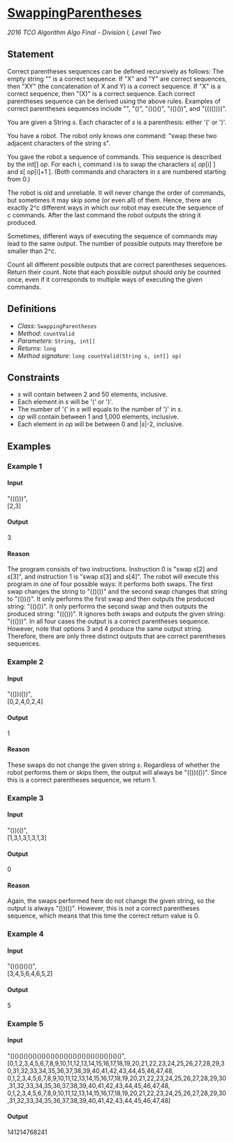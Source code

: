 # [SwappingParentheses](/tc?module=ProblemDetail&rd=16842&pm=14430)
*2016 TCO Algorithm Algo Final - Division I, Level Two*

## Statement
Correct parentheses sequences can be defined recursively as follows:
The empty string "" is a correct sequence.
If "X" and "Y" are correct sequences, then "XY" (the concatenation of X and Y) is a correct sequence.
If "X" is a correct sequence, then "(X)" is a correct sequence.
Each correct parentheses sequence can be derived using the above rules.
Examples of correct parentheses sequences include "", "()", "()()()", "(()())", and "(((())))".

You are given a String *s*.
Each character of *s* is a parenthesis: either '(' or ')'.

You have a robot.
The robot only knows one command: "swap these two adjacent characters of the string *s*".

You gave the robot a sequence of commands.
This sequence is described by the int[] *op*.
For each i, command i is to swap the characters *s*[ *op*[i] ] and *s*[ *op*[i]+1 ].
(Both commands and characters in *s* are numbered starting from 0.)

The robot is old and unreliable.
It will never change the order of commands, but sometimes it may skip some (or even all) of them.
Hence, there are exactly 2^c different ways in which our robot may execute the sequence of c commands.
After the last command the robot outputs the string it produced.

Sometimes, different ways of executing the sequence of commands may lead to the same output.
The number of possible outputs may therefore be smaller than 2^c.

Count all different possible outputs that are correct parentheses sequences.
Return their count.
Note that each possible output should only be counted once, even if it corresponds to multiple ways of executing the given commands.

## Definitions
- *Class*: `SwappingParentheses`
- *Method*: `countValid`
- *Parameters*: `String, int[]`
- *Returns*: `long`
- *Method signature*: `long countValid(String s, int[] op)`

## Constraints
- *s* will contain between 2 and 50 elements, inclusive.
- Each element in *s* will be '(' or ')'.
- The number of '(' in *s* will equals to the number of ')' in *s*.
- *op* will contain between 1 and 1,000 elements, inclusive.
- Each element in *op* will be between 0 and |*s*|-2, inclusive.

## Examples
### Example 1
#### Input
<c>"((()))",<br />[2,3]</c>
#### Output
<c>3</c>
#### Reason
The program consists of two instructions.
Instruction 0 is "swap *s*[2] and *s*[3]", and instruction 1 is "swap *s*[3] and *s*[4]".
The robot will execute this program in one of four possible ways:
It performs both swaps. The first swap changes the string to "(()())" and the second swap changes that string to "(())()".
It only performs the first swap and then outputs the produced string: "(()())".
It only performs the second swap and then outputs the produced string: "((()))".
It ignores both swaps and outputs the given string: "((()))".
In all four cases the output is a correct parentheses sequence.
However, note that options 3 and 4 produce the same output string.
Therefore, there are only three distinct outputs that are correct parentheses sequences.

### Example 2
#### Input
<c>"(())(())",<br />[0,2,4,0,2,4]</c>
#### Output
<c>1</c>
#### Reason
These swaps do not change the given string *s*.
Regardless of whether the robot performs them or skips them, the output will always be "(())(())".
Since this is a correct parentheses sequence, we return 1.

### Example 3
#### Input
<c>"())(()",<br />[1,3,1,3,1,3,1,3]</c>
#### Output
<c>0</c>
#### Reason
Again, the swaps performed here do not change the given string, so the output is always "())(()".
However, this is not a correct parentheses sequence, which means that this time the correct return value is 0.

### Example 4
#### Input
<c>"()()()()()",<br />[3,4,5,6,4,6,5,2]</c>
#### Output
<c>5</c>
### Example 5
#### Input
<c>"()()()()()()()()()()()()()()()()()()()()()()()()()",<br />[0,1,2,3,4,5,6,7,8,9,10,11,12,13,14,15,16,17,18,19,20,21,22,23,24,25,26,27,28,29,30,31,32,33,34,35,36,37,38,39,40,41,42,43,44,45,46,47,48,<br /> 0,1,2,3,4,5,6,7,8,9,10,11,12,13,14,15,16,17,18,19,20,21,22,23,24,25,26,27,28,29,30,31,32,33,34,35,36,37,38,39,40,41,42,43,44,45,46,47,48,<br /> 0,1,2,3,4,5,6,7,8,9,10,11,12,13,14,15,16,17,18,19,20,21,22,23,24,25,26,27,28,29,30,31,32,33,34,35,36,37,38,39,40,41,42,43,44,45,46,47,48]</c>
#### Output
<c>141214768241</c>

